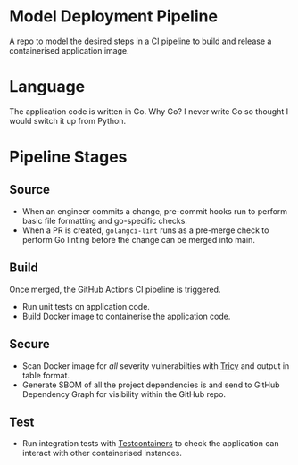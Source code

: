 # Model Deployment Pipeline
A repo to model the desired steps in a CI pipeline to build and release a containerised application image.

# Language
The application code is written in Go. Why Go? I never write Go so thought I would switch it up from Python.

# Pipeline Stages
## Source
- When an engineer commits a change, pre-commit hooks run to perform basic file formatting and go-specific checks.
- When a PR is created, `golangci-lint` runs as a pre-merge check to perform Go linting before the change can be merged into main.

## Build
Once merged, the GitHub Actions CI pipeline is triggered.
- Run unit tests on application code.
- Build Docker image to containerise the application code.

## Secure
- Scan Docker image for _all_ severity vulnerabilties with [Tricy](trivy.dev) and output in table format.
- Generate SBOM of all the project dependencies is and send to GitHub Dependency Graph for visibility within the GitHub repo.

## Test
- Run integration tests with [Testcontainers](https://testcontainers.com/) to check the application can interact with other containerised instances.
